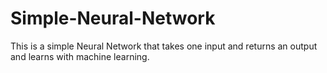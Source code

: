 # Simple-Neural-Network
This is a simple Neural Network that takes one input and returns an output and learns with machine learning.
